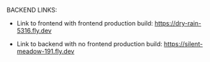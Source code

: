 BACKEND LINKS:

- Link to frontend with frontend production build:
https://dry-rain-5316.fly.dev

- Link to backend with no frontend production build:
https://silent-meadow-191.fly.dev

